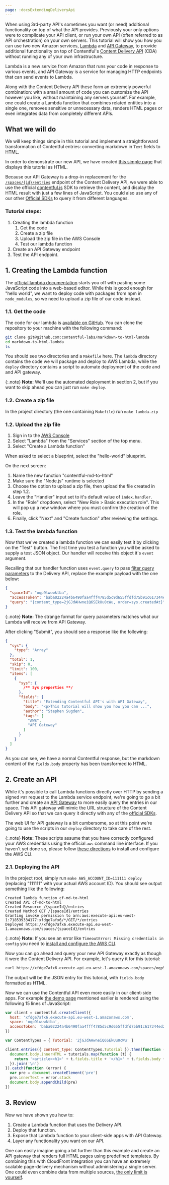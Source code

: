 ```yaml
---
page: :docsExtendingDeliveryApi
---
```


When using 3rd-party API's sometimes you want (or need) additional functionality on top of what the API provides. Previously your only options were to complicate your API client, or run your own API (often referred to as API orchestration) on your own servers. This tutorial will show you how you can use two new Amazon services, [Lambda][] and [API Gateway][], to provide additional functionality on top of Contentful's [Content Delivery API][cda-description] (CDA) without running any of your own infrastructure.

Lambda is a new service from Amazon that runs your code in response to various events, and API Gateway is a service for managing HTTP endpoints that can send events to Lambda.

Along with the Content Delivery API these form an extremely powerful combination: with a small amount of code you can customize the API however you like, without maintaining any servers yourself. For example, one could create a Lambda function that combines related entities into a single one, removes sensitive or unnecessary data, renders HTML pages or even integrates data from completely different APIs.

## What we will do

We will keep things simple in this tutorial and implement a straightforward transformation of Contentful entries: converting markdown in `Text` fields to HTML.

In order to demonstrate our new API, we have created [this simple page][demo-page] that displays this tutorial as HTML.

Because our API Gateway is a drop-in replacement for the [`/spaces/{id}/entries`][docs-entries-endpoint] endpoint of the Content Delivery API, we were able to use the official [contentful.js][] SDK to retrieve the content, and display the HTML result with just a few lines of JavaScript. You could also use any of our other [Official SDKs][sdks] to query it from different languages.

### Tutorial steps:

 1. Creating the lambda function
    1. Get the code
    2. Create a zip file
    3. Upload the zip file in the AWS Console
    4. Test our lambda function
 2. Create an API Gateway endpoint
 3. Test the API endpoint.


## 1. Creating the Lambda function

The [official lambda documentation][lambda-docs] starts you off with pasting some JavaScript code into a web-based editor. While this is good enough for "hello world", we want to deploy code with packages from npm in `node_modules`, so we need to upload a zip file of our code instead.

### 1.1. Get the code

The code for our lambda is [available on GitHub][project-repo]. You can clone the repository to your machine with the following command:

~~~ bash
git clone git@github.com:contentful-labs/markdown-to-html-lambda
cd markdown-to-html-lambda
ls
~~~

You should see two directories and a `Makefile` here. The `lambda` directory contains the code we will package and deploy to AWS Lambda, while the `deploy` directory contains a script to automate deployment of the code and and API gateway.

{:.note}
**Note:** We'll use the automated deployment in section 2, but if you want to skip ahead you can just run `make deploy`.

### 1.2. Create a zip file

In the project directory (the one containing `Makefile`) run `make lambda.zip`

### 1.2. Upload the zip file

1. Sign in to the [AWS Console][]
2. Select "Lambda" from the "Services" section of the top menu.
3. Select "Create a Lambda function"

When asked to select a blueprint, select the "hello-world" blueprint.

On the next screen:

1. Name the new function "contentful-md-to-html"
2. Make sure the "Node.js" runtime is selected
3. Choose the option to upload a zip file, then upload the file created in step 1.2.
4. Leave the "Handler" input set to it's default value of `index.handler`.
5. In the "Role" dropdown, select "New Role > Basic execution role". This will pop up a new window where you must confirm the creation of the role.
6. Finally, click "Next" and "Create function" after reviewing the settings.

### 1.3. Test the lambda function

Now that we've created a lambda function we can easily test it by clicking on the "Test" button. The first time you test a function you will be asked to supply a test JSON object. Our handler will receive this object it's `event` argument.

Recalling that our handler function uses `event.query` to pass  [filter query parameters][docs-query-params] to the Delivery API, replace the example payload with the one below:

~~~ json
{
  "spaceId": "oqp9lwuwktba",
  "accessToken": "baba02224a4b6490faa4fff4785d5c9d655ffdfd75b91c617344ed24619b837f",
  "query": "{content_type=2jGJdAHwneiQ6SEkUu0cWu, order=sys.createdAt}"
}
~~~

{:.note}
**Note:** The strange format for query parameters matches what our Lambda will receive from API Gateway.

After clicking "Submit", you should see a response like the following:

~~~ json
{
  "sys": {
    "type": "Array"
  },
  "total": 1,
  "skip": 0,
  "limit": 100,
  "items": [
    {
      "sys": {
        /** Sys properties **/
      },
      "fields": {
        "title": "Extending Contentful API's with API Gateway",
        "body": "<p>This tutorial will show you how you can ...",
        "author": "Stephen Sugden",
        "tags": [
          "AWS",
          "API Gateway"
        ]
      }
    }
  ]
}
~~~

As you can see, we have a normal Contentful response, but the markdown content of the `fields.body` property has been transformed to HTML.

## 2. Create an API

While it's possible to call Lambda functions directly over HTTP by sending a signed `PUT` request to the Lambda service endpoint, we're going to go a bit further and create an [API Gateway][] to more easily query the entries in our space. This API gateway will mimic the URL structure of the Content Delivery API so that we can query it directly with any of the [official SDKs][sdks].

The web UI for API gateway is a bit cumbersome, so at this point we're going to use the scripts in our `deploy` directory to take care of the rest.

{:.note}
**Note:** These scripts assume that you have correctly configured your AWS credentials using the official `aws` command line interface. If you haven't yet done so, please follow [these directions][aws-setup] to install and configure the AWS CLI.

### 2.1. Deploying the API

In the project root, simply run `make AWS_ACCOUNT_ID=111111 deploy` (replacing "111111" with your actual AWS account ID). You should see output something like the following:

~~~
Created lambda function cf-md-to-html
Created API cf-md-to-html
Created Resource /{spaceId}/entries
Created Method GET /{spaceId}/entries
Granting invoke permission to arn:aws:execute-api:eu-west-1:718539334177:xfdge7afx6/*/GET/*/entries
Deployed https://xfdge7afx6.execute-api.eu-west-1.amazonaws.com/spaces/{spaceId}/entries
~~~

{:.note}
**Note:** If you see an error like `TimeoutError: Missing credentials in config` you need to [install and configure the AWS CLI][aws-setup].

Now you can go ahead and query your new API Gateway exactly as though it were the Content Delivery API. For example, let's query it for this tutorial:

~~~ bash
curl https://xfdge7afx6.execute-api.eu-west-1.amazonaws.com/spaces/oqp9lwuwktba/entries?sys.id=1XhtUhV2sc6kIMo6GMgACU&access_token=baba02224a4b6490faa4fff4785d5c9d655ffdfd75b91c617344ed24619b837f
~~~

The output will be the JSON entry for this tutorial, with `fields.body` formatted as HTML.

Now we can use the Contentful API even more easily in our client-side apps. For example [the demo page][demo-page] mentioned earlier is rendered using the following 15 lines of JavaScript:

~~~ javascript
var client = contentful.createClient({
  host: 'xfdge7afx6.execute-api.eu-west-1.amazonaws.com',
  space: 'oqp9lwuwktba',
  accessToken: 'baba02224a4b6490faa4fff4785d5c9d655ffdfd75b91c617344ed24619b837f'
})

var ContentTypes = { Tutorial: '2jGJdAHwneiQ6SEkUu0cWu' }

client.entries({ content_type: ContentTypes.Tutorial }).then(function (tutorials) {
  document.body.innerHTML = tutorials.map(function (t) {
    return '<article><h1>' + t.fields.title + '</h1>' + t.fields.body + '</article>'
  }).join('\n')
}).catch(function (error) {
  var pre = document.createElement('pre')
  pre.innerText = error.stack
  document.body.appendChild(pre)
})
~~~

## 3. Review

Now we have shown you how to:

1. Create a Lambda function that uses the Delivery API.
2. Deploy that function.
3. Expose that Lambda function to your client-side apps with API Gateway.
4. Layer any functionality you want on our API.

One can easily imagine going a bit further than this example and create an API gateway that renders full HTML pages using predefined templates. By combining this with CloudFront integration you can have an extremely scalable page-delivery mechanism without administering a single server. One could even combine data from multiple sources, [the only limit is yourself](http://zombo.com).

<!-- much links -->
[Lambda]: https://aws.amazon.com/lambda/
[API Gateway]: https://aws.amazon.com/api-gateway/
[AWS Console]: https://console.aws.amazon.com/
[aws-setup]: http://docs.aws.amazon.com/cli/latest/userguide/cli-chap-getting-set-up.html
[lambda-docs]: https://aws.amazon.com/documentation/lambda/

[project-repo]: https://github.com/contentful-labs/md-to-html-lambda
[demo-page]: https://contentful-labs.github.io/md-to-html-lambda/

[contentful.js]: https://github.com/contentful/contentful.js
[sdks]: https://www.contentful.com/developers/docs/code/libraries/
[cda-description]: https://www.contentful.com/developers/docs/concepts/apis/#content-delivery-api
[docs-entries-endpoint]: http://docs.contentfulcda.apiary.io/#reference/entries/entries-collection
[docs-query-params]: http://docs.contentfulcda.apiary.io/#reference/search-parameters
[contentful-resource-transform]: https://github.com/contentful/contentful-resource-transform

[marked]: https://github.com/chjj/marked
